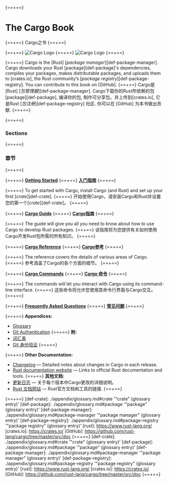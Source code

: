 {==+==}
# The Cargo Book
{==+==}
Cargo之书
{==+==}

{==+==}
![Cargo Logo](images/Cargo-Logo-Small.png)
{==+==}
![Cargo Logo](images/Cargo-Logo-Small.png)
{==+==}

{==+==}
Cargo is the [Rust] [*package manager*][def-package-manager]. Cargo downloads your Rust [package][def-package]'s
dependencies, compiles your packages, makes distributable packages, and uploads them to
[crates.io], the Rust community’s [*package registry*][def-package-registry]. You can contribute
to this book on [GitHub].
{==+==}
Cargo是 [Rust] [*包管理器*][def-package-manager]. Cargo下载你的Rust所依赖的包 [package][def-package],
 编译你的包, 制作可分享包，并上传到[crates.io], 它是Rust [*包注册*][def-package-registry] 社区. 
你可以在 [GitHub] 为本书做出贡献.
{==+==}

{==+==}
### Sections
{==+==}
### 章节
{==+==}

{==+==}
**[Getting Started](getting-started/index.md)**
{==+==}
**[入门指南](getting-started/index.md)**
{==+==}

{==+==}
To get started with Cargo, install Cargo (and Rust) and set up your first
[*crate*][def-crate].
{==+==}
开始使用Cargo，请安装Cargo和Rust并设置您的第一个[*crate*][def-crate]。
{==+==}

{==+==}
**[Cargo Guide](guide/index.md)**
{==+==}
**[Cargo指南](guide/index.md)**
{==+==}

{==+==}
The guide will give you all you need to know about how to use Cargo to develop
Rust packages.
{==+==}
该指南将为您提供有关如何使用Cargo开发Rust包所需的所有知识。
{==+==}

{==+==}
**[Cargo Reference](reference/index.md)**
{==+==}
**[Cargo参考](reference/index.md)**
{==+==}

{==+==}
The reference covers the details of various areas of Cargo.
{==+==}
参考涵盖了Cargo的各个方面的细节。
{==+==}

{==+==}
**[Cargo Commands](commands/index.md)**
{==+==}
**[Cargo 命令](commands/index.md)**
{==+==}

{==+==}
The commands will let you interact with Cargo using its command-line interface.
{==+==}
这些命令将允许您使用其命令行界面与Cargo交互。
{==+==}

{==+==}
**[Frequently Asked Questions](faq.md)**
{==+==}
**[常见问题](faq.md)**
{==+==}

{==+==}
**Appendices:**
* [Glossary](appendix/glossary.md)
* [Git Authentication](appendix/git-authentication.md)
{==+==}
**附:**
* [词汇表](appendix/glossary.md)
* [Git 身份验证](appendix/git-authentication.md)
{==+==}

{==+==}
**Other Documentation:**
* [Changelog](https://github.com/rust-lang/cargo/blob/master/CHANGELOG.md) —
  Detailed notes about changes in Cargo in each release.
* [Rust documentation website](https://doc.rust-lang.org/) — Links to official
  Rust documentation and tools.
{==+==}
**其他文档:**
* [更新日志](https://github.com/rust-lang/cargo/blob/master/CHANGELOG.md) —
  关于每个版本中Cargo更改的详细说明。
* [Rust 文档网站](https://doc.rust-lang.org/) —
  Rust官方文档和工具的链接.
{==+==}

{==+==}
[def-crate]:            ./appendix/glossary.md#crate            '"crate" (glossary entry)'
[def-package]:          ./appendix/glossary.md#package          '"package" (glossary entry)'
[def-package-manager]:  ./appendix/glossary.md#package-manager  '"package manager" (glossary entry)'
[def-package-registry]: ./appendix/glossary.md#package-registry '"package registry" (glossary entry)'
[rust]: https://www.rust-lang.org/
[crates.io]: https://crates.io/
[GitHub]: https://github.com/rust-lang/cargo/tree/master/src/doc
{==+==}
[def-crate]:            ./appendix/glossary.md#crate            '"crate" (glossary entry)'
[def-package]:          ./appendix/glossary.md#package          '"package" (glossary entry)'
[def-package-manager]:  ./appendix/glossary.md#package-manager  '"package manager" (glossary entry)'
[def-package-registry]: ./appendix/glossary.md#package-registry '"package registry" (glossary entry)'
[rust]: https://www.rust-lang.org/
[crates.io]: https://crates.io/
[GitHub]: https://github.com/rust-lang/cargo/tree/master/src/doc
{==+==}